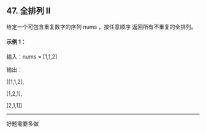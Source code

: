 ## 47. 全排列 II
给定一个可包含重复数字的序列 nums ，按任意顺序 返回所有不重复的全排列。

 

#### 示例 1：

输入：nums = [1,1,2]

输出：

[[1,1,2],

 [1,2,1],
 
 [2,1,1]]
 
 
 ----------------
 
 好题需要多做
